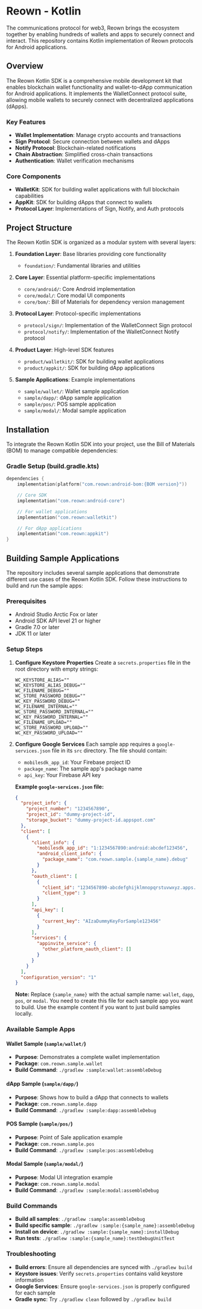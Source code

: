 # **Reown - Kotlin**

The communications protocol for web3, Reown brings the ecosystem together by enabling hundreds of wallets and apps to securely connect and interact. This repository contains Kotlin implementation of
Reown protocols for Android applications.

## Overview

The Reown Kotlin SDK is a comprehensive mobile development kit that enables blockchain wallet functionality and wallet-to-dApp communication for Android applications. It implements the WalletConnect protocol suite, allowing mobile wallets to securely connect with decentralized applications (dApps).

### Key Features

- **Wallet Implementation**: Manage crypto accounts and transactions
- **Sign Protocol**: Secure connection between wallets and dApps
- **Notify Protocol**: Blockchain-related notifications
- **Chain Abstraction**: Simplified cross-chain transactions
- **Authentication**: Wallet verification mechanisms

### Core Components

- **WalletKit**: SDK for building wallet applications with full blockchain capabilities
- **AppKit**: SDK for building dApps that connect to wallets
- **Protocol Layer**: Implementations of Sign, Notify, and Auth protocols

## Project Structure

The Reown Kotlin SDK is organized as a modular system with several layers:

1. **Foundation Layer**: Base libraries providing core functionality
   - `foundation/`: Fundamental libraries and utilities

2. **Core Layer**: Essential platform-specific implementations
   - `core/android/`: Core Android implementation
   - `core/modal/`: Core modal UI components
   - `core/bom/`: Bill of Materials for dependency version management

3. **Protocol Layer**: Protocol-specific implementations
   - `protocol/sign/`: Implementation of the WalletConnect Sign protocol
   - `protocol/notify/`: Implementation of the WalletConnect Notify protocol

4. **Product Layer**: High-level SDK features
   - `product/walletkit/`: SDK for building wallet applications
   - `product/appkit/`: SDK for building dApp applications

5. **Sample Applications**: Example implementations
   - `sample/wallet/`: Wallet sample application
   - `sample/dapp/`: dApp sample application
   - `sample/pos/`: POS sample application
   - `sample/modal/`: Modal sample application

## Installation

To integrate the Reown Kotlin SDK into your project, use the Bill of Materials (BOM) to manage compatible dependencies:

### Gradle Setup (build.gradle.kts)

```kotlin
dependencies {
    implementation(platform("com.reown:android-bom:{BOM version}"))

    // Core SDK
    implementation("com.reown:android-core")

    // For wallet applications
    implementation("com.reown:walletkit")

    // For dApp applications
    implementation("com.reown:appkit")
}
```

## Building Sample Applications

The repository includes several sample applications that demonstrate different use cases of the Reown Kotlin SDK. Follow these instructions to build and run the sample apps:

### Prerequisites

- Android Studio Arctic Fox or later
- Android SDK API level 21 or higher
- Gradle 7.0 or later
- JDK 11 or later

### Setup Steps
1. **Configure Keystore Properties**
   Create a `secrets.properties` file in the root directory with empty strings:
   ```properties
   WC_KEYSTORE_ALIAS=""
   WC_KEYSTORE_ALIAS_DEBUG=""
   WC_FILENAME_DEBUG=""
   WC_STORE_PASSWORD_DEBUG=""
   WC_KEY_PASSWORD_DEBUG=""
   WC_FILENAME_INTERNAL=""
   WC_STORE_PASSWORD_INTERNAL=""
   WC_KEY_PASSWORD_INTERNAL=""
   WC_FILENAME_UPLOAD=""
   WC_STORE_PASSWORD_UPLOAD=""
   WC_KEY_PASSWORD_UPLOAD=""
   ```

2. **Configure Google Services**
   Each sample app requires a `google-services.json` file in its `src` directory. The file should contain:
   - `mobilesdk_app_id`: Your Firebase project ID
   - `package_name`: The sample app's package name
   - `api_key`: Your Firebase API key

   **Example `google-services.json` file:**
   ```json
   {
     "project_info": {
       "project_number": "1234567890",
       "project_id": "dummy-project-id",
       "storage_bucket": "dummy-project-id.appspot.com"
     },
     "client": [
       {
         "client_info": {
           "mobilesdk_app_id": "1:1234567890:android:abcdef123456",
           "android_client_info": {
             "package_name": "com.reown.sample.{sample_name}.debug"
           }
         },
         "oauth_client": [
           {
             "client_id": "1234567890-abcdefghijklmnopqrstuvwxyz.apps.googleusercontent.com",
             "client_type": 3
           }
         ],
         "api_key": [
           {
             "current_key": "AIzaDummyKeyForSample123456"
           }
         ],
         "services": {
           "appinvite_service": {
             "other_platform_oauth_client": []
           }
         }
       }
     ],
     "configuration_version": "1"
   }
   ```

   **Note:** Replace `{sample_name}` with the actual sample name: `wallet`, `dapp`, `pos`, or `modal`. You need to create this file for each sample app you want to build. Use the example content if you want to just build samples locally.

### Available Sample Apps

#### Wallet Sample (`sample/wallet/`)
- **Purpose**: Demonstrates a complete wallet implementation
- **Package**: `com.reown.sample.wallet`
- **Build Command**: `./gradlew :sample:wallet:assembleDebug`

#### dApp Sample (`sample/dapp/`)
- **Purpose**: Shows how to build a dApp that connects to wallets
- **Package**: `com.reown.sample.dapp`
- **Build Command**: `./gradlew :sample:dapp:assembleDebug`

#### POS Sample (`sample/pos/`)
- **Purpose**: Point of Sale application example
- **Package**: `com.reown.sample.pos`
- **Build Command**: `./gradlew :sample:pos:assembleDebug`

#### Modal Sample (`sample/modal/`)
- **Purpose**: Modal UI integration example
- **Package**: `com.reown.sample.modal`
- **Build Command**: `./gradlew :sample:modal:assembleDebug`

### Build Commands

- **Build all samples**: `./gradlew :sample:assembleDebug`
- **Build specific sample**: `./gradlew :sample:{sample_name}:assembleDebug`
- **Install on device**: `./gradlew :sample:{sample_name}:installDebug`
- **Run tests**: `./gradlew :sample:{sample_name}:testDebugUnitTest`

### Troubleshooting

- **Build errors**: Ensure all dependencies are synced with `./gradlew build`
- **Keystore issues**: Verify `secrets.properties` contains valid keystore information
- **Google Services**: Ensure `google-services.json` is properly configured for each sample
- **Gradle sync**: Try `./gradlew clean` followed by `./gradlew build`
